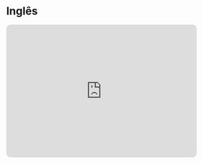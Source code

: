 # Inglês

<iframe style="border-radius:12px" src="https://open.spotify.com/embed/track/7MXVkk9YMctZqd1Srtv4MB?utm_source=generator" width="100%" height="352" frameBorder="0" allowfullscreen="" allow="autoplay; clipboard-write; encrypted-media; fullscreen; picture-in-picture" loading="lazy"></iframe>